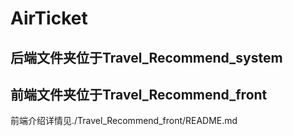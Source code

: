 # AirTicket
## 后端文件夹位于Travel_Recommend_system

## 前端文件夹位于Travel_Recommend_front

前端介绍详情见./Travel_Recommend_front/README.md
